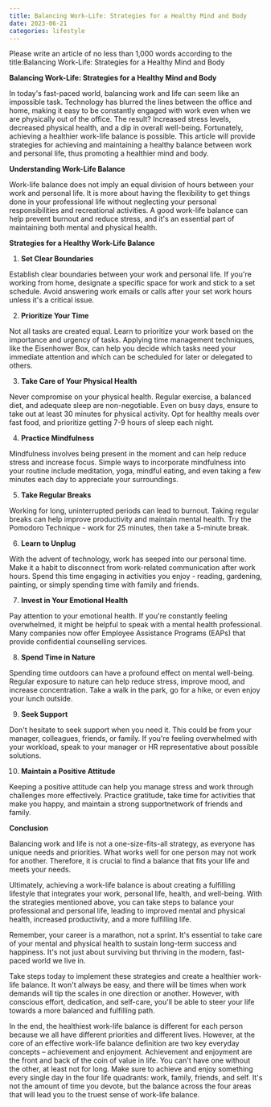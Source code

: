 ```yaml
---
title: Balancing Work-Life: Strategies for a Healthy Mind and Body
date: 2023-06-21
categories: lifestyle
---
```


Please write an article of no less than 1,000 words according to the title:Balancing Work-Life: Strategies for a Healthy Mind and Body

**Balancing Work-Life: Strategies for a Healthy Mind and Body**

In today's fast-paced world, balancing work and life can seem like an impossible task. Technology has blurred the lines between the office and home, making it easy to be constantly engaged with work even when we are physically out of the office. The result? Increased stress levels, decreased physical health, and a dip in overall well-being. Fortunately, achieving a healthier work-life balance is possible. This article will provide strategies for achieving and maintaining a healthy balance between work and personal life, thus promoting a healthier mind and body.

**Understanding Work-Life Balance**

Work-life balance does not imply an equal division of hours between your work and personal life. It is more about having the flexibility to get things done in your professional life without neglecting your personal responsibilities and recreational activities. A good work-life balance can help prevent burnout and reduce stress, and it's an essential part of maintaining both mental and physical health.

**Strategies for a Healthy Work-Life Balance**

1. **Set Clear Boundaries**

Establish clear boundaries between your work and personal life. If you're working from home, designate a specific space for work and stick to a set schedule. Avoid answering work emails or calls after your set work hours unless it's a critical issue.

2. **Prioritize Your Time**

Not all tasks are created equal. Learn to prioritize your work based on the importance and urgency of tasks. Applying time management techniques, like the Eisenhower Box, can help you decide which tasks need your immediate attention and which can be scheduled for later or delegated to others.

3. **Take Care of Your Physical Health**

Never compromise on your physical health. Regular exercise, a balanced diet, and adequate sleep are non-negotiable. Even on busy days, ensure to take out at least 30 minutes for physical activity. Opt for healthy meals over fast food, and prioritize getting 7-9 hours of sleep each night.

4. **Practice Mindfulness**

Mindfulness involves being present in the moment and can help reduce stress and increase focus. Simple ways to incorporate mindfulness into your routine include meditation, yoga, mindful eating, and even taking a few minutes each day to appreciate your surroundings.

5. **Take Regular Breaks**

Working for long, uninterrupted periods can lead to burnout. Taking regular breaks can help improve productivity and maintain mental health. Try the Pomodoro Technique - work for 25 minutes, then take a 5-minute break.

6. **Learn to Unplug**

With the advent of technology, work has seeped into our personal time. Make it a habit to disconnect from work-related communication after work hours. Spend this time engaging in activities you enjoy - reading, gardening, painting, or simply spending time with family and friends.

7. **Invest in Your Emotional Health**

Pay attention to your emotional health. If you're constantly feeling overwhelmed, it might be helpful to speak with a mental health professional. Many companies now offer Employee Assistance Programs (EAPs) that provide confidential counselling services.

8. **Spend Time in Nature**

Spending time outdoors can have a profound effect on mental well-being. Regular exposure to nature can help reduce stress, improve mood, and increase concentration. Take a walk in the park, go for a hike, or even enjoy your lunch outside.

9. **Seek Support**

Don't hesitate to seek support when you need it. This could be from your manager, colleagues, friends, or family. If you're feeling overwhelmed with your workload, speak to your manager or HR representative about possible solutions.

10. **Maintain a Positive Attitude**

Keeping a positive attitude can help you manage stress and work through challenges more effectively. Practice gratitude, take time for activities that make you happy, and maintain a strong supportnetwork of friends and family.

**Conclusion**

Balancing work and life is not a one-size-fits-all strategy, as everyone has unique needs and priorities. What works well for one person may not work for another. Therefore, it is crucial to find a balance that fits your life and meets your needs.

Ultimately, achieving a work-life balance is about creating a fulfilling lifestyle that integrates your work, personal life, health, and well-being. With the strategies mentioned above, you can take steps to balance your professional and personal life, leading to improved mental and physical health, increased productivity, and a more fulfilling life.

Remember, your career is a marathon, not a sprint. It's essential to take care of your mental and physical health to sustain long-term success and happiness. It's not just about surviving but thriving in the modern, fast-paced world we live in.

Take steps today to implement these strategies and create a healthier work-life balance. It won't always be easy, and there will be times when work demands will tip the scales in one direction or another. However, with conscious effort, dedication, and self-care, you'll be able to steer your life towards a more balanced and fulfilling path.

In the end, the healthiest work-life balance is different for each person because we all have different priorities and different lives. However, at the core of an effective work-life balance definition are two key everyday concepts – achievement and enjoyment. Achievement and enjoyment are the front and back of the coin of value in life. You can't have one without the other, at least not for long. Make sure to achieve and enjoy something every single day in the four life quadrants: work, family, friends, and self. It's not the amount of time you devote, but the balance across the four areas that will lead you to the truest sense of work-life balance.